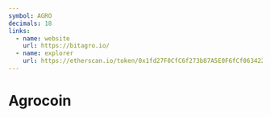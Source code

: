 ```yaml
---
symbol: AGRO
decimals: 18
links:
  - name: website
    url: https://bitagro.io/
  - name: explorer
    url: https://etherscan.io/token/0x1fd27F0CfC6f273b87A5E0F6fCf063422E7bCD6a
---
```


# Agrocoin
